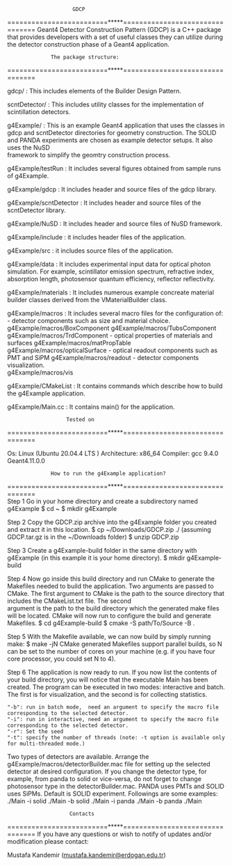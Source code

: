                          GDCP
=========================*****================================
Geant4 Detector Construction Pattern (GDCP) is a C++ package that provides developers with a set of useful classes they can utilize during the detector construction phase of a Geant4 application. 
             
                  The package structure:
=========================*****================================
       
gdcp/                  : This includes elements of the Builder Design Pattern.

scntDetector/          : This includes utility classes for the implementation of scintillation detectors.       
                          
g4Example/             : This is an example Geant4 application that uses the classes in gdcp and scntDetector directories for geometry 
                         construction. The SOLID and PANDA experiments are chosen as example detector setups. It also uses the NuSD  
                         framework to simplify the geomtry construction process.

g4Example/testRun      : It includes several figures obtained from sample runs of g4Example.
                  
g4Example/gdcp         : It includes header and source files of the gdcp library.

g4Example/scntDetector : It includes header and source files of the scntDetector library.

g4Example/NuSD         : It includes header and source files of NuSD framework.

g4Example/include      : it includes header files of the application.

g4Example/src          : it includes source files of the application.

g4Example/data         : It includes experimental input data for optical photon simulation. For example, scintillator emission spectrum, 
                         refractive index, absorption length, photosensor quantum efficiency, reflector reflectivity. 

g4Example/materials    : It includes numerous example concreate material builder classes derived from the VMaterialBuilder class.
                                                  
g4Example/macros       : It includes several macro files for the configuration of:
                         - detector components such as size and material choice. 
                              g4Example/macros/BoxComponent
                              g4Example/macros/TubsComponent
                              g4Example/macros/TrdComponent
                         - optical properties of materials and surfaces
                              g4Example/macros/matPropTable
                              g4Example/macros/opticalSurface
                         - optical readout components such as PMT and SiPM
                              g4Example/macros/readout
                         - detector components visualization.   
                              g4Example/macros/vis  
                              

g4Example/CMakeList    : It contains commands which describe how to build the g4Example application.

g4Example/Main.cc      : It contains main() for the application.


                       Tested on 
=========================*****================================

Os: Linux (Ubuntu 20.04.4 LTS )
Architecture: x86_64
Compiler: gcc 9.4.0
Geant4.11.0.0     
                  
                  How to run the g4Example application?   
=========================*****================================   
Step 1 
  Go in your home directory and create a subdirectory named g4Example
  $ cd ~
  $ mkdir g4Example

Step 2 
  Copy the GDCP.zip archive into the g4Example folder you created and extract it in this location.
  $ cp ~/Downloads/GDCP.zip ./ (assuming GDCP.tar.gz is in the ~/Downloads folder)
  $ unzip GDCP.zip

Step 3
  Create a g4Example-build folder in the same directory with g4Example (in this example it is your home directory).
  $ mkdir g4Example-build

Step 4
  Now go inside this build directory and run CMake to generate the Makefiles needed to build the application. Two arguments are 
  passed to CMake. The first argument to CMake is the path to the source directory that includes the CMakeList.txt file. The second    
  argument is the path to the build directory which the generated make files will be located. CMake will now run to configure the build 
  and generate Makefiles.
  $ cd g4Example-build
  $ cmake -S path/To/Source -B . 
  
Step 5
  With the Makefile available, we can now build by simply running make: 
  $ make -jN
  CMake generated Makefiles support parallel builds, so N can be set to the number of cores on your machine (e.g. if you have four core 
  processor, you could set N to 4).

Step 6
  The application is now ready to run. If you now list the contents of your build directory, you will notice that the executable Main has 
  been created. The program can be executed in two modes: interactive and batch. The first is for visualization, and the second is for 
  collecting statistics.
 
    "-b": run in batch mode,  need an argument to specify the macro file corresponding to the selected detector.
    "-i": run in interactive, need an argument to specify the macro file corresponding to the selected detector.
    "-r": Set the seed
    "-t": specify the number of threads (note: -t option is available only for multi-threaded mode.) 

   Two types of detectors are available. Arrange the g4Example/macros/detectorBuilder.mac file for setting 
   up the selected detector at desired configuration. If you change the detector type, for example, from panda to solid or vice-versa, 
   do not forget to change photosensor type in the detectorBuilder.mac. PANDA uses PMTs and SOLID uses SiPMs. Default is SOLID 
   experiment. Followings are some examples: 
    ./Main -i solid
    ./Main -b solid 
    ./Main -i panda 
    ./Main -b panda
    ./Main       

                        Contacts 
=========================*****================================
If you have any questions or wish to notify of updates and/or modification please contact:
 	
Mustafa Kandemir (mustafa.kandemir@erdogan.edu.tr)

  
